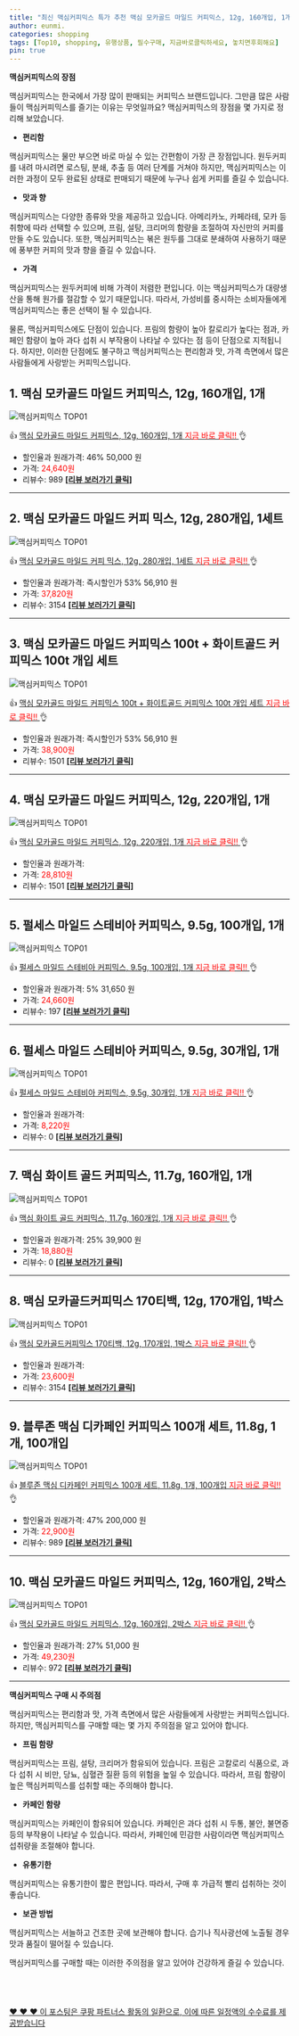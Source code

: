 ```yaml
---
title: "최신 맥심커피믹스 특가 추천 맥심 모카골드 마일드 커피믹스, 12g, 160개입, 1개 비교 장점"
author: eunmi.
categories: shopping
tags: [Top10, shopping, 유행상품, 필수구매, 지금바로클릭하세요, 놓치면후회해요]
pin: true
---
```

**맥심커피믹스의 장점**

맥심커피믹스는 한국에서 가장 많이 판매되는 커피믹스 브랜드입니다. 그만큼 많은 사람들이 맥심커피믹스를 즐기는 이유는 무엇일까요? 맥심커피믹스의 장점을 몇 가지로 정리해 보았습니다.

* **편리함**

맥심커피믹스는 물만 부으면 바로 마실 수 있는 간편함이 가장 큰 장점입니다. 원두커피를 내려 마시려면 로스팅, 분쇄, 추출 등 여러 단계를 거쳐야 하지만, 맥심커피믹스는 이러한 과정이 모두 완료된 상태로 판매되기 때문에 누구나 쉽게 커피를 즐길 수 있습니다.

* **맛과 향**

맥심커피믹스는 다양한 종류와 맛을 제공하고 있습니다. 아메리카노, 카페라테, 모카 등 취향에 따라 선택할 수 있으며, 프림, 설탕, 크리머의 함량을 조절하여 자신만의 커피를 만들 수도 있습니다. 또한, 맥심커피믹스는 볶은 원두를 그대로 분쇄하여 사용하기 때문에 풍부한 커피의 맛과 향을 즐길 수 있습니다.

* **가격**

맥심커피믹스는 원두커피에 비해 가격이 저렴한 편입니다. 이는 맥심커피믹스가 대량생산을 통해 원가를 절감할 수 있기 때문입니다. 따라서, 가성비를 중시하는 소비자들에게 맥심커피믹스는 좋은 선택이 될 수 있습니다.

물론, 맥심커피믹스에도 단점이 있습니다. 프림의 함량이 높아 칼로리가 높다는 점과, 카페인 함량이 높아 과다 섭취 시 부작용이 나타날 수 있다는 점 등이 단점으로 지적됩니다. 하지만, 이러한 단점에도 불구하고 맥심커피믹스는 편리함과 맛, 가격 측면에서 많은 사람들에게 사랑받는 커피믹스입니다.

   

## 1. 맥심 모카골드 마일드 커피믹스, 12g, 160개입, 1개

![맥심커피믹스 TOP01](https://thumbnail6.coupangcdn.com/thumbnails/remote/230x230ex/image/retail/images/4282376875770945-55003122-84cd-4bb6-860f-25e4f7e5eece.jpg)


👍 [맥심 모카골드 마일드 커피믹스, 12g, 160개입, 1개 <font color=red> 지금 바로 클릭!! </font> ](https://link.coupang.com/re/AFFSDP?lptag=AF3617701&subid=GithubCoopas&pageKey=7525033092&traceid=V0-153&itemId=17657253101&vendorItemId=71030128009) 👌 


- 할인율과 원래가격: 46%  50,000   원
- 가격: <span style='color:red'>24,640원</span>
- 리뷰수: 989  [**[리뷰 보러가기 클릭]**](https://link.coupang.com/re/AFFSDP?lptag=AF3617701&subid=GithubCoopas&pageKey=7525033092&traceid=V0-153&itemId=17657253101&vendorItemId=71030128009)

---


   

## 2. 맥심 모카골드 마일드 커피 믹스, 12g, 280개입, 1세트

![맥심커피믹스 TOP01](https://thumbnail8.coupangcdn.com/thumbnails/remote/230x230ex/image/vendor_inventory/6d53/1a1779e4556b8b8de10d2b3fed51b5fc797bd2d7bd0431ecbd4b2c507e18.jpeg)


👍 [맥심 모카골드 마일드 커피 믹스, 12g, 280개입, 1세트 <font color=red> 지금 바로 클릭!! </font> ](https://link.coupang.com/re/AFFSDP?lptag=AF3617701&subid=GithubCoopas&pageKey=7525033092&traceid=V0-153&itemId=19257248420&vendorItemId=87029109371) 👌 


- 할인율과 원래가격: 즉시할인가 53%  56,910   원
- 가격: <span style='color:red'>37,820원</span>
- 리뷰수: 3154  [**[리뷰 보러가기 클릭]**](https://link.coupang.com/re/AFFSDP?lptag=AF3617701&subid=GithubCoopas&pageKey=7525033092&traceid=V0-153&itemId=19257248420&vendorItemId=87029109371)

---


   

## 3. 맥심 모카골드 마일드 커피믹스 100t + 화이트골드 커피믹스 100t 개입 세트

![맥심커피믹스 TOP01](https://thumbnail10.coupangcdn.com/thumbnails/remote/230x230ex/image/vendor_inventory/4506/317bb06e855b1ae4cb921e9b84734475689e9c64d3611b189cfb2057b250.jpg)


👍 [맥심 모카골드 마일드 커피믹스 100t + 화이트골드 커피믹스 100t 개입 세트 <font color=red> 지금 바로 클릭!! </font> ](https://link.coupang.com/re/AFFSDP?lptag=AF3617701&subid=GithubCoopas&pageKey=7686881827&traceid=V0-153&itemId=20545294380&vendorItemId=87222664744) 👌 


- 할인율과 원래가격: 즉시할인가 53%  56,910   원
- 가격: <span style='color:red'>38,900원</span>
- 리뷰수: 1501  [**[리뷰 보러가기 클릭]**](https://link.coupang.com/re/AFFSDP?lptag=AF3617701&subid=GithubCoopas&pageKey=7686881827&traceid=V0-153&itemId=20545294380&vendorItemId=87222664744)

---


   

## 4. 맥심 모카골드 마일드 커피믹스, 12g, 220개입, 1개

![맥심커피믹스 TOP01](https://thumbnail6.coupangcdn.com/thumbnails/remote/230x230ex/image/vendor_inventory/40cd/e62000f1b176b6e246be7c41aea2a559a0db555a7ee5ee4d9fae5e868889.jpg)


👍 [맥심 모카골드 마일드 커피믹스, 12g, 220개입, 1개 <font color=red> 지금 바로 클릭!! </font> ](https://link.coupang.com/re/AFFSDP?lptag=AF3617701&subid=GithubCoopas&pageKey=7525033092&traceid=V0-153&itemId=16456198383&vendorItemId=86288232850) 👌 


- 할인율과 원래가격: 
- 가격: <span style='color:red'>28,810원</span>
- 리뷰수: 1501  [**[리뷰 보러가기 클릭]**](https://link.coupang.com/re/AFFSDP?lptag=AF3617701&subid=GithubCoopas&pageKey=7525033092&traceid=V0-153&itemId=16456198383&vendorItemId=86288232850)

---


   

## 5. 펄세스 마일드 스테비아 커피믹스, 9.5g, 100개입, 1개

![맥심커피믹스 TOP01](https://thumbnail9.coupangcdn.com/thumbnails/remote/230x230ex/image/retail/images/1066571830840901-2e261e9c-0da0-4c32-a4b9-5eda48183e66.jpg)


👍 [펄세스 마일드 스테비아 커피믹스, 9.5g, 100개입, 1개 <font color=red> 지금 바로 클릭!! </font> ](https://link.coupang.com/re/AFFSDP?lptag=AF3617701&subid=GithubCoopas&pageKey=7388704618&traceid=V0-153&itemId=19098692992&vendorItemId=84318896135) 👌 


- 할인율과 원래가격: 5%  31,650   원
- 가격: <span style='color:red'>24,660원</span>
- 리뷰수: 197  [**[리뷰 보러가기 클릭]**](https://link.coupang.com/re/AFFSDP?lptag=AF3617701&subid=GithubCoopas&pageKey=7388704618&traceid=V0-153&itemId=19098692992&vendorItemId=84318896135)

---


   

## 6. 펄세스 마일드 스테비아 커피믹스, 9.5g, 30개입, 1개

![맥심커피믹스 TOP01](https://thumbnail8.coupangcdn.com/thumbnails/remote/230x230ex/image/retail/images/6003808592557760-67ce0bdb-3c1c-4daf-805b-082b28d14942.jpg)


👍 [펄세스 마일드 스테비아 커피믹스, 9.5g, 30개입, 1개 <font color=red> 지금 바로 클릭!! </font> ](https://link.coupang.com/re/AFFSDP?lptag=AF3617701&subid=GithubCoopas&pageKey=7388704618&traceid=V0-153&itemId=17145902342&vendorItemId=84318664040) 👌 


- 할인율과 원래가격: 
- 가격: <span style='color:red'>8,220원</span>
- 리뷰수: 0  [**[리뷰 보러가기 클릭]**](https://link.coupang.com/re/AFFSDP?lptag=AF3617701&subid=GithubCoopas&pageKey=7388704618&traceid=V0-153&itemId=17145902342&vendorItemId=84318664040)

---


   

## 7. 맥심 화이트 골드 커피믹스, 11.7g, 160개입, 1개

![맥심커피믹스 TOP01](https://thumbnail9.coupangcdn.com/thumbnails/remote/230x230ex/image/retail/images/8322375083974394-24de8f96-64ab-4e6d-af9d-261c11ce6b05.jpg)


👍 [맥심 화이트 골드 커피믹스, 11.7g, 160개입, 1개 <font color=red> 지금 바로 클릭!! </font> ](https://link.coupang.com/re/AFFSDP?lptag=AF3617701&subid=GithubCoopas&pageKey=7525065587&traceid=V0-153&itemId=3042075337&vendorItemId=71030128057) 👌 


- 할인율과 원래가격: 25%  39,900   원
- 가격: <span style='color:red'>18,880원</span>
- 리뷰수: 0  [**[리뷰 보러가기 클릭]**](https://link.coupang.com/re/AFFSDP?lptag=AF3617701&subid=GithubCoopas&pageKey=7525065587&traceid=V0-153&itemId=3042075337&vendorItemId=71030128057)

---


   

## 8. 맥심 모카골드커피믹스 170티백, 12g, 170개입, 1박스

![맥심커피믹스 TOP01](https://thumbnail10.coupangcdn.com/thumbnails/remote/230x230ex/image/vendor_inventory/146a/49c093c22b2ac05fb6028aaf24a7463e4131a11e3aa32661b0bd00adf009.jpg)


👍 [맥심 모카골드커피믹스 170티백, 12g, 170개입, 1박스 <font color=red> 지금 바로 클릭!! </font> ](https://link.coupang.com/re/AFFSDP?lptag=AF3617701&subid=GithubCoopas&pageKey=7525033092&traceid=V0-153&itemId=5564584442&vendorItemId=86779971298) 👌 


- 할인율과 원래가격: 
- 가격: <span style='color:red'>23,600원</span>
- 리뷰수: 3154  [**[리뷰 보러가기 클릭]**](https://link.coupang.com/re/AFFSDP?lptag=AF3617701&subid=GithubCoopas&pageKey=7525033092&traceid=V0-153&itemId=5564584442&vendorItemId=86779971298)

---


   

## 9. 블루존 맥심 디카페인 커피믹스 100개 세트, 11.8g, 1개, 100개입

![맥심커피믹스 TOP01](https://thumbnail7.coupangcdn.com/thumbnails/remote/230x230ex/image/vendor_inventory/4422/d4b37482507b577e52b4b0e288504984ec0fd447b0b3caf0fcb56c342c5c.jpg)


👍 [블루존 맥심 디카페인 커피믹스 100개 세트, 11.8g, 1개, 100개입 <font color=red> 지금 바로 클릭!! </font> ](https://link.coupang.com/re/AFFSDP?lptag=AF3617701&subid=GithubCoopas&pageKey=7686882734&traceid=V0-153&itemId=20545298760&vendorItemId=87290134923) 👌 


- 할인율과 원래가격: 47%  200,000   원
- 가격: <span style='color:red'>22,900원</span>
- 리뷰수: 989  [**[리뷰 보러가기 클릭]**](https://link.coupang.com/re/AFFSDP?lptag=AF3617701&subid=GithubCoopas&pageKey=7686882734&traceid=V0-153&itemId=20545298760&vendorItemId=87290134923)

---


   

## 10. 맥심 모카골드 마일드 커피믹스, 12g, 160개입, 2박스

![맥심커피믹스 TOP01](https://thumbnail10.coupangcdn.com/thumbnails/remote/230x230ex/image/retail/images/631250883165396-16465121-4eec-4ffc-b626-d6f444fc7600.jpg)


👍 [맥심 모카골드 마일드 커피믹스, 12g, 160개입, 2박스 <font color=red> 지금 바로 클릭!! </font> ](https://link.coupang.com/re/AFFSDP?lptag=AF3617701&subid=GithubCoopas&pageKey=7525033092&traceid=V0-153&itemId=29650653&vendorItemId=85072690879) 👌 


- 할인율과 원래가격: 27%  51,000   원
- 가격: <span style='color:red'>49,230원</span>
- 리뷰수: 972  [**[리뷰 보러가기 클릭]**](https://link.coupang.com/re/AFFSDP?lptag=AF3617701&subid=GithubCoopas&pageKey=7525033092&traceid=V0-153&itemId=29650653&vendorItemId=85072690879)

---
**맥심커피믹스 구매 시 주의점**

맥심커피믹스는 편리함과 맛, 가격 측면에서 많은 사람들에게 사랑받는 커피믹스입니다. 하지만, 맥심커피믹스를 구매할 때는 몇 가지 주의점을 알고 있어야 합니다.

* **프림 함량**

맥심커피믹스는 프림, 설탕, 크리머가 함유되어 있습니다. 프림은 고칼로리 식품으로, 과다 섭취 시 비만, 당뇨, 심혈관 질환 등의 위험을 높일 수 있습니다. 따라서, 프림 함량이 높은 맥심커피믹스를 섭취할 때는 주의해야 합니다.

* **카페인 함량**

맥심커피믹스는 카페인이 함유되어 있습니다. 카페인은 과다 섭취 시 두통, 불안, 불면증 등의 부작용이 나타날 수 있습니다. 따라서, 카페인에 민감한 사람이라면 맥심커피믹스 섭취량을 조절해야 합니다.

* **유통기한**

맥심커피믹스는 유통기한이 짧은 편입니다. 따라서, 구매 후 가급적 빨리 섭취하는 것이 좋습니다.

* **보관 방법**

맥심커피믹스는 서늘하고 건조한 곳에 보관해야 합니다. 습기나 직사광선에 노출될 경우 맛과 품질이 떨어질 수 있습니다.

맥심커피믹스를 구매할 때는 이러한 주의점을 알고 있어야 건강하게 즐길 수 있습니다.<br><br><br><br><br> [ ❤ ❤ ❤ 이 포스팅은 쿠팡 파트너스 활동의 일환으로, 이에 따른 일정액의 수수료를 제공받습니다](https://link.coupang.com/a/bcEFyh)